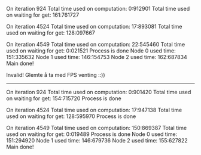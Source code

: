 

On iteration 924
Total time used on computation: 0:912901
Total time used on waiting for get: 161:761727

On iteration 4524
Total time used on computation: 17:893081
Total time used on waiting for get: 128:097667

On iteration 4549
Total time used on computation: 22:545460
Total time used on waiting for get: 0:021521
Process is done
Node 0 used time: 151:335632
Node 1 used time: 146:154753
Node 2 used time: 162:687834
Main done!

Invalid! Glemte å ta med FPS venting ::))

----------------------------------

On iteration 924
Total time used on computation: 0:901420
Total time used on waiting for get: 154:715720
Process is done

On iteration 4524
Total time used on computation: 17:947138
Total time used on waiting for get: 128:595970
Process is done

On iteration 4549
Total time used on computation: 150:869387
Total time used on waiting for get: 0:019489
Process is done
Node 0 used time: 151:294920
Node 1 used time: 146:679736
Node 2 used time: 155:627822
Main done!


